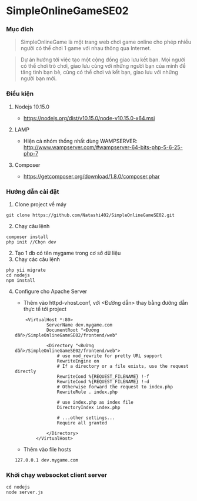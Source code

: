 # SimpleOnlineGameSE02

### Mục đích
> SimpleOnlineGame là một trang web chơi game online cho phép nhiều người có thể chơi 1 game với nhau thông qua Internet.

> Dự án hướng tới việc tạo một cộng đồng giao lưu kết bạn. Mọi người có thể chơi trò chơi, giao lưu cùng với những người bạn của mình để tăng tình bạn bè, cũng có thể chơi và kết bạn, giao lưu với những người bạn mới.

### Điều kiện 
1. Nodejs 10.15.0 
    - https://nodejs.org/dist/v10.15.0/node-v10.15.0-x64.msi
    
2. LAMP 
    - Hiện cả nhóm thống nhất dùng WAMPSERVER:
    http://www.wampserver.com/#wampserver-64-bits-php-5-6-25-php-7
    
3. Composer
    - https://getcomposer.org/download/1.8.0/composer.phar   

### Hướng dẫn cài đặt
1. Clone project về máy
```$xslt
git clone https://github.com/Natashi402/SimpleOnlineGameSE02.git
```
2. Chạy câu lệnh
```$xslt
composer install
php init //Chọn dev
```
2. Tạo 1 db có tên mygame trong cơ sở dữ liệu
3. Chạy các câu lệnh
```$xslt
php yii migrate
cd nodejs
npm install
```
4. Configure cho Apache Server
    - Thêm vào httpd-vhost.conf, với <Đường dẫn> thay bằng đường dẫn thực tế tới project
    ```$xslt
        <VirtualHost *:80>
                ServerName dev.mygame.com
                DocumentRoot "<Đường dẫn>/SimpleOnlineGameSE02/frontend/web"
                   
                <Directory "<Đường dẫn>/SimpleOnlineGameSE02/frontend/web">
        			# use mod_rewrite for pretty URL support
                    RewriteEngine on
                    # If a directory or a file exists, use the request directly
                    RewriteCond %{REQUEST_FILENAME} !-f
                    RewriteCond %{REQUEST_FILENAME} !-d
                    # Otherwise forward the request to index.php
                    RewriteRule . index.php
        			 
                    # use index.php as index file
                    DirectoryIndex index.php
        
                    # ...other settings...
        			Require all granted
        			
                </Directory>
            </VirtualHost>
    ```

    - Thêm vào file hosts
    ```$xslt
    127.0.0.1 dev.mygame.com
    ```

### Khởi chạy websocket client server 
```$xslt
cd nodejs
node server.js
```

